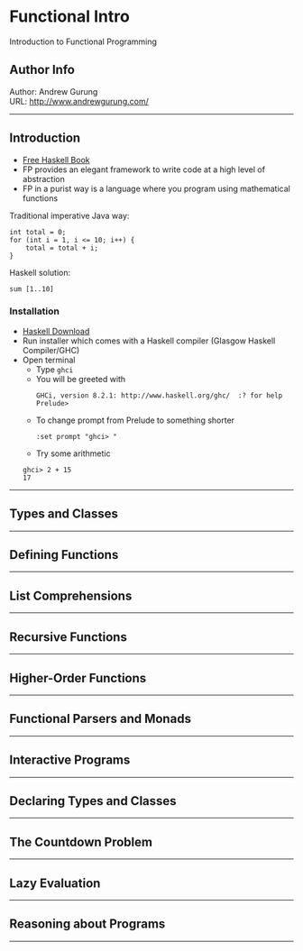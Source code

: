 # Functional Intro
Introduction to Functional Programming

Author Info
-----------
Author: Andrew Gurung <br>
URL: http://www.andrewgurung.com/

-----------

## Introduction
- [Free Haskell Book](http://learnyouahaskell.com/)
- FP provides an elegant framework to write code at a high level of abstraction
- FP in a purist way is a language where you program using mathematical functions

Traditional imperative Java way:
```
int total = 0;
for (int i = 1, i <= 10; i++) {
    total = total + i;
}
```

Haskell solution:
```
sum [1..10]
```

### Installation
- [Haskell Download](https://www.haskell.org/platform/)
- Run installer which comes with a Haskell compiler (Glasgow Haskell Compiler/GHC)
- Open terminal
    - Type `ghci`
    - You will be greeted with
        ```
        GHCi, version 8.2.1: http://www.haskell.org/ghc/  :? for help
        Prelude>
        ```
    - To change prompt from Prelude to something shorter
        ```
        :set prompt "ghci> "
        ```
    - Try some arithmetic
    ```
    ghci> 2 + 15  
    17
    ``` 
-----------

## Types and Classes

-----------

## Defining Functions

-----------

## List Comprehensions

-----------

## Recursive Functions

-----------

## Higher-Order Functions

-----------

## Functional Parsers and Monads

-----------

## Interactive Programs

-----------

## Declaring Types and Classes

-----------

## The Countdown Problem

-----------

## Lazy Evaluation

-----------


## Reasoning about Programs

-----------